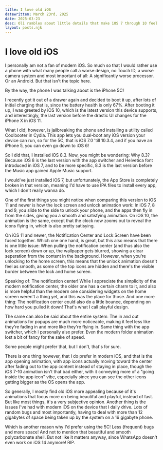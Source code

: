 ```yaml
---
title: I love old iOS
datewritten: March 23rd, 2025
date: 2025-03-23
desc: Oli rambles about little details that make iOS 7 through 10 feel so much better than modern iOS.
layout: posts.njk
---
```


# I love old iOS
I personally am not a fan of modern iOS. So much so that I would rather use a phone with what many people call a worse design, no Touch ID, a worse camera system and most important of all: A significantly worse processor. Or an Android. But that isn't the topic here.

By the way, the phone I was talking about is the iPhone 5C!

I recently got it out of a drawer again and decided to boot it up, after lots of initial charging that is, since the battery health is only 67%. After booting it up, I was greeted by iOS 10, which is the latest version this device supports, and interestingly, the last version before the drastic UI changes for the iPhone X in iOS 11.

What I did, however, is jailbreaking the phone and installing a utility called Coolbooter in Cydia. This app lets you dual-boot any iOS version your device can run, so for the 5C, that is iOS 7.0 'till 10.3.4, and if you have an iPhone 5, you can even go down to iOS 6!

So I did that, I installed iOS 8.3. Now, you might be wondering: Why 8.3? Because iOS 8 is the last version with the app switcher and Helvetica font introduced in iOS 7, and to be more specific, 8.3 is the last version before the Music app gained Apple Music support.

I would've just installed iOS 7, but unfortunately, the App Store is completely broken in that version, meaning I'd have to use IPA files to install every app, which I don't really wanna do.

One of the first things you might notice when comparing this version to iOS 11 and newer is how the lock screen and unlock animation work: In iOS 7, 8 and 9, you slide to the side to unlock your phone, and the apps then fly in from the sides, giving you a smooth and satisfying animation. On iOS 10, the animation is the same, except that the clock now zooms out to reveal the icons flying in, which is also pretty satisying.

On iOS 11 and newer, the Notification Center and Lock Screen have been fused together. Which one one hand, is great, but this also means that there is one little issue: When pulling the notification center (and thus also the lock screen) down or up, the wallpaper gets blurred, showing a clear seperation from the content in the background. However, when you're unlocking to the home screen, this means that the unlock animation doesn't feel as smooth, as some of the top icons are hidden and there's the visible border between the lock and home screen.

Speaking of: The notification center! While I appreciate the simplicity of the modern notification center, the older one has a certain charm to it, and also is more helpful than the modern one considering widgets on the home screen weren't a thing yet, and this was the place for those. And one more thing: The notification center could also do a little bounce, depending on how hard you pulled it down! That's what I call playful design.

The same can also be said about the entire system: The in and out animations for popups are much more noticeable, making it feel less like they're fading in and more like they're flying in. Same thing with the app switcher, which I personally also prefer. Even the modern folder animation lost a bit of fancy for the sake of speed.

Some people might prefer that, but I don't, that's for sure.

There is one thing however, that I do prefer in modern iOS, and that is the app opening animation, with app icons actually moving toward the center after fading out to the app content instead of staying in place, though the iOS 7-10 animation isn't that bad either, with it conveying more of a "going inside the app icon" vibe, especially since you can see the other icons getting bigger as the OS opens the app.

So generally, I mostly find old iOS more appealing because of it's animations that focus more on being beautiful and playful, instead of fast. But like most things, it's a very subjective opinion. Another thing is the issues I've had with modern iOS on the device that I daily drive. Lots of random bugs and most importantly, having to deal with more than 12 gigabytes of space being taken up by the system on a 16 gigabyte phone.

Which is another reason why I'd prefer using the 5C! Less (frequent) bugs and more space! And not to mention that beautiful and smooth polycarbonate shell. But not like it matters anyway, since WhatsApp doesn't even work on iOS 14 anymore! RIP.